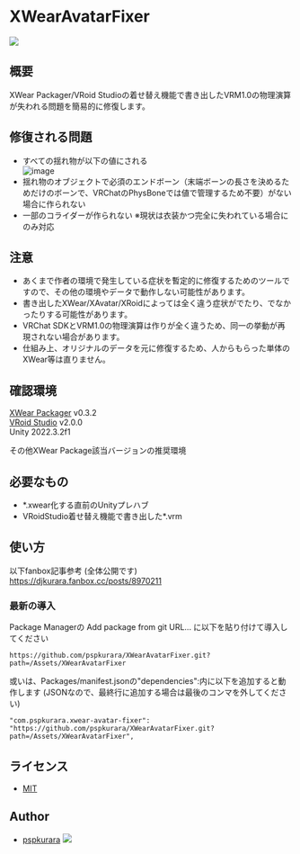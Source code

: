 # XWearAvatarFixer

[![](https://img.shields.io/github/watchers/pspkurara/sceneries?style=social)](https://github.com/pspkurara/external-selecion-state/subscription)

## 概要

XWear Packager/VRoid Studioの着せ替え機能で書き出したVRM1.0の物理演算が失われる問題を簡易的に修復します。

## 修復される問題

- すべての揺れ物が以下の値にされる
</br>![image](https://github.com/user-attachments/assets/468d84be-0894-4b52-8671-9aa33bdfadd3)
- 揺れ物のオブジェクトで必須のエンドボーン（末端ボーンの長さを決めるためだけのボーンで、VRChatのPhysBoneでは値で管理するため不要）がない場合に作られない
- 一部のコライダーが作られない ※現状は衣装かつ完全に失われている場合にのみ対応

## 注意

- あくまで作者の環境で発生している症状を暫定的に修復するためのツールですので、その他の環境やデータで動作しない可能性があります。
- 書き出したXWear/XAvatar/XRoidによっては全く違う症状がでたり、でなかったりする可能性があります。
- VRChat SDKとVRM1.0の物理演算は作りが全く違うため、同一の挙動が再現されない場合があります。
- 仕組み上、オリジナルのデータを元に修復するため、人からもらった単体のXWear等は直りません。

## 確認環境

[XWear Packager](https://vroid.notion.site/XWear-Packager-8284c73c208e440ba8dd8033349d5978) v0.3.2</br>
[VRoid Studio](https://vroid.pixiv.help/hc) v2.0.0</br>
Unity 2022.3.2f1

その他XWear Package該当バージョンの推奨環境

## 必要なもの

- *.xwear化する直前のUnityプレハブ
- VRoidStudio着せ替え機能で書き出した*.vrm

## 使い方

以下fanbox記事参考 (全体公開です)
</br>https://djkurara.fanbox.cc/posts/8970211

### 最新の導入

Package Managerの Add package from git URL... に以下を貼り付けて導入してください
```
https://github.com/pspkurara/XWearAvatarFixer.git?path=/Assets/XWearAvatarFixer
```

或いは、Packages/manifest.jsonの"dependencies":内に以下を追加すると動作します (JSONなので、最終行に追加する場合は最後のコンマを外してください)
```
"com.pspkurara.xwear-avatar-fixer": "https://github.com/pspkurara/XWearAvatarFixer.git?path=/Assets/XWearAvatarFixer",
```

## ライセンス

* [MIT](https://github.com/pspkurara/XWearAvatarFixer/blob/main/Assets/XWearAvatarFixer/LICENSE.txt)

## Author

* [pspkurara](https://github.com/pspkurara) 
[![](https://img.shields.io/twitter/follow/pspkurara.svg?label=Follow&style=social)](https://twitter.com/intent/follow?screen_name=pspkurara) 
